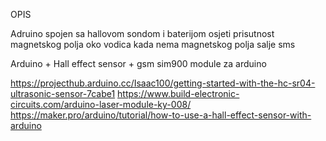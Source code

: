OPIS

Adruino spojen sa hallovom sondom i baterijom
osjeti prisutnost magnetskog polja oko vodica
kada nema magnetskog polja salje sms



Arduino + Hall effect sensor + gsm sim900 module za arduino



























https://projecthub.arduino.cc/Isaac100/getting-started-with-the-hc-sr04-ultrasonic-sensor-7cabe1
https://www.build-electronic-circuits.com/arduino-laser-module-ky-008/ 
https://maker.pro/arduino/tutorial/how-to-use-a-hall-effect-sensor-with-arduino






















